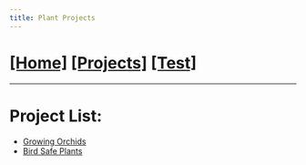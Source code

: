 ```yaml
---
title: Plant Projects
---
```

# [[Home]][2]   [[Projects]][0]   [[Test]][1]
---

# Project List:

* [Growing Orchids][3]
* [Bird Safe Plants][4]

[3]: /projects/plants/orcdids/
[0]: /projects/
[1]: /test/
[2]: /
[4]: /projects/bird_safe_plants/
